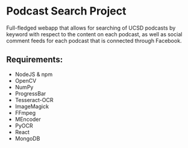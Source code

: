 # Podcast Search Project
Full-fledged webapp that allows for searching of UCSD podcasts by keyword with respect to the content on each podcast, as well as social comment feeds for each podcast that is connected through Facebook.

## Requirements:
- NodeJS & npm
- OpenCV
- NumPy
- ProgressBar
- Tesseract-OCR
- ImageMagick
- FFmpeg
- MEncoder
- PyOCR
- React
- MongoDB
